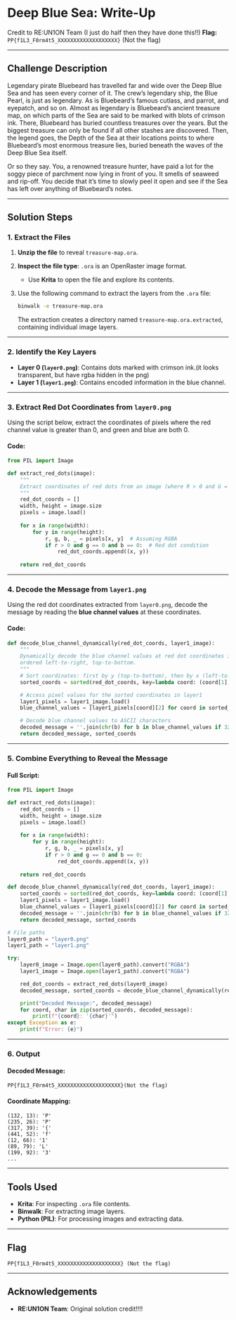 # Deep Blue Sea: Write-Up

Credit to RE:UN1ON Team (I just do half then they have done this!!)
**Flag:** `PP{f1L3_F0rm4t5_XXXXXXXXXXXXXXXXXXX}`  (Not the flag)

---

## Challenge Description

Legendary pirate Bluebeard has travelled far and wide over the Deep Blue Sea and has seen every corner of it. The crew’s legendary ship, the Blue Pearl, is just as legendary. As is Bluebeard’s famous cutlass, and parrot, and eyepatch, and so on. Almost as legendary is Bluebeard’s ancient treasure map, on which parts of the Sea are said to be marked with blots of crimson ink. There, Bluebeard has buried countless treasures over the years. But the biggest treasure can only be found if all other stashes are discovered. Then, the legend goes, the Depth of the Sea at their locations points to where Bluebeard’s most enormous treasure lies, buried beneath the waves of the Deep Blue Sea itself.

Or so they say. You, a renowned treasure hunter, have paid a lot for the soggy piece of parchment now lying in front of you. It smells of seaweed and rip-off. You decide that it’s time to slowly peel it open and see if the Sea has left over anything of Bluebeard’s notes.

---

## Solution Steps

### 1. Extract the Files
1. **Unzip the file** to reveal `treasure-map.ora`.
2. **Inspect the file type**: `.ora` is an OpenRaster image format.  
   - Use **Krita** to open the file and explore its contents.

3. Use the following command to extract the layers from the `.ora` file:
   ```bash
   binwalk -e treasure-map.ora
   ```

   The extraction creates a directory named `treasure-map.ora.extracted`, containing individual image layers.

---

### 2. Identify the Key Layers
- **Layer 0 (`layer0.png`)**: Contains dots marked with crimson ink.(it looks transparent, but have rgba hidden in the png)
- **Layer 1 (`layer1.png`)**: Contains encoded information in the blue channel.

---

### 3. Extract Red Dot Coordinates from `layer0.png`
Using the script below, extract the coordinates of pixels where the red channel value is greater than 0, and green and blue are both 0.

#### Code:
```python
from PIL import Image

def extract_red_dots(image):
    """
    Extract coordinates of red dots from an image (where R > 0 and G = B = 0).
    """
    red_dot_coords = []
    width, height = image.size
    pixels = image.load()
    
    for x in range(width):
        for y in range(height):
            r, g, b, _ = pixels[x, y]  # Assuming RGBA
            if r > 0 and g == 0 and b == 0:  # Red dot condition
                red_dot_coords.append((x, y))
    
    return red_dot_coords
```

---

### 4. Decode the Message from `layer1.png`
Using the red dot coordinates extracted from `layer0.png`, decode the message by reading the **blue channel values** at these coordinates.

#### Code:
```python
def decode_blue_channel_dynamically(red_dot_coords, layer1_image):
    """
    Dynamically decode the blue channel values at red dot coordinates in layer1, 
    ordered left-to-right, top-to-bottom.
    """
    # Sort coordinates: first by y (top-to-bottom), then by x (left-to-right)
    sorted_coords = sorted(red_dot_coords, key=lambda coord: (coord[1], coord[0]))

    # Access pixel values for the sorted coordinates in layer1
    layer1_pixels = layer1_image.load()
    blue_channel_values = [layer1_pixels[coord][2] for coord in sorted_coords]

    # Decode blue channel values to ASCII characters
    decoded_message = ''.join(chr(b) for b in blue_channel_values if 32 <= b <= 126)
    return decoded_message, sorted_coords
```

---

### 5. Combine Everything to Reveal the Message

#### Full Script:
```python
from PIL import Image

def extract_red_dots(image):
    red_dot_coords = []
    width, height = image.size
    pixels = image.load()
    
    for x in range(width):
        for y in range(height):
            r, g, b, _ = pixels[x, y]
            if r > 0 and g == 0 and b == 0:
                red_dot_coords.append((x, y))
    
    return red_dot_coords

def decode_blue_channel_dynamically(red_dot_coords, layer1_image):
    sorted_coords = sorted(red_dot_coords, key=lambda coord: (coord[1], coord[0]))
    layer1_pixels = layer1_image.load()
    blue_channel_values = [layer1_pixels[coord][2] for coord in sorted_coords]
    decoded_message = ''.join(chr(b) for b in blue_channel_values if 32 <= b <= 126)
    return decoded_message, sorted_coords

# File paths
layer0_path = "layer0.png"
layer1_path = "layer1.png"

try:
    layer0_image = Image.open(layer0_path).convert("RGBA")
    layer1_image = Image.open(layer1_path).convert("RGBA")

    red_dot_coords = extract_red_dots(layer0_image)
    decoded_message, sorted_coords = decode_blue_channel_dynamically(red_dot_coords, layer1_image)

    print("Decoded Message:", decoded_message)
    for coord, char in zip(sorted_coords, decoded_message):
        print(f"{coord}: '{char}'")
except Exception as e:
    print(f"Error: {e}")
```

---

### 6. Output

#### Decoded Message:
```
PP{f1L3_F0rm4t5_XXXXXXXXXXXXXXXXXXXX}(Not the flag)
```

#### Coordinate Mapping:
```plaintext
(132, 13): 'P'
(235, 26): 'P'
(317, 39): '{'
(441, 52): 'f'
(12, 66): '1'
(89, 79): 'L'
(199, 92): '3'
...
```

---

## Tools Used
- **Krita**: For inspecting `.ora` file contents.
- **Binwalk**: For extracting image layers.
- **Python (PIL)**: For processing images and extracting data.

---

## Flag
```
PP{f1L3_F0rm4t5_XXXXXXXXXXXXXXXXXXXX} (Not the flag)
```

---

## Acknowledgements
- **RE:UN1ON Team**: Original solution credit!!!!

